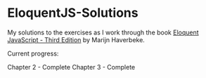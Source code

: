 # EloquentJS-Solutions
My solutions to the exercises as I work through the book [Eloquent JavaScript - Third Edition](https://eloquentjavascript.net/) by Marijn Haverbeke.

Current progress:

Chapter 2 - Complete
Chapter 3 - Complete


